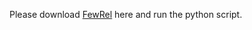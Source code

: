 Please download [FewRel](https://github.com/gzmason/Relation-Extraction-Dataset-Finetuning/blob/main/OpenNRE/benchmark/download_fewrel.sh) here and run the python script.